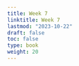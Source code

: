 ```yaml
---
title: Week 7 
linktitle: Week 7
lastmod: "2023-10-22"
draft: false  
toc: false  
type: book  
weight: 20
---
```


<!--


Day 18 Slides ({{% staticref "stat120/Day18.pdf" "newtab" %}}pdf{{% /staticref %}}/{{% staticref "stat120/Day18.html" "newtab" %}}html{{% /staticref %}})

Day 19 Slides ({{% staticref "stat120/Day19.pdf" "newtab" %}}pdf{{% /staticref %}}/{{% staticref "stat120/Day19.html" "newtab" %}}html{{% /staticref %}})

Day 20 Midterm 2


-->